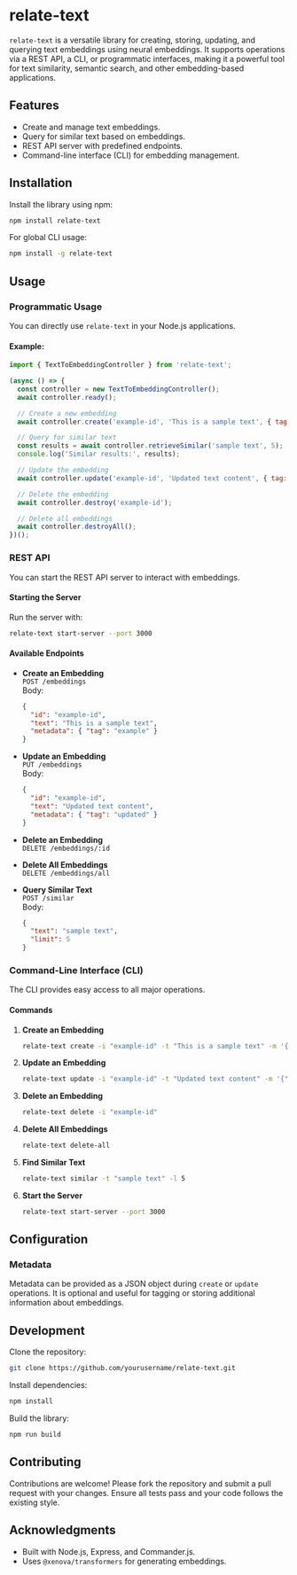 # relate-text

`relate-text` is a versatile library for creating, storing, updating, and querying text embeddings using neural embeddings. It supports operations via a REST API, a CLI, or programmatic interfaces, making it a powerful tool for text similarity, semantic search, and other embedding-based applications.

## Features

- Create and manage text embeddings.
- Query for similar text based on embeddings.
- REST API server with predefined endpoints.
- Command-line interface (CLI) for embedding management.


## Installation

Install the library using npm:

```bash
npm install relate-text
```

For global CLI usage:

```bash
npm install -g relate-text
```


## Usage

### Programmatic Usage

You can directly use `relate-text` in your Node.js applications.

#### Example:

```javascript
import { TextToEmbeddingController } from 'relate-text';

(async () => {
  const controller = new TextToEmbeddingController();
  await controller.ready();

  // Create a new embedding
  await controller.create('example-id', 'This is a sample text', { tag: 'example' });

  // Query for similar text
  const results = await controller.retrieveSimilar('sample text', 5);
  console.log('Similar results:', results);

  // Update the embedding
  await controller.update('example-id', 'Updated text content', { tag: 'updated' });

  // Delete the embedding
  await controller.destroy('example-id');

  // Delete all embeddings
  await controller.destroyAll();
})();
```


### REST API

You can start the REST API server to interact with embeddings.

#### Starting the Server

Run the server with:
```bash
relate-text start-server --port 3000
```

#### Available Endpoints

- **Create an Embedding**  
  `POST /embeddings`  
  Body:
  ```json
  {
    "id": "example-id",
    "text": "This is a sample text",
    "metadata": { "tag": "example" }
  }
  ```

- **Update an Embedding**  
  `PUT /embeddings`  
  Body:
  ```json
  {
    "id": "example-id",
    "text": "Updated text content",
    "metadata": { "tag": "updated" }
  }
  ```

- **Delete an Embedding**  
  `DELETE /embeddings/:id`

- **Delete All Embeddings**  
  `DELETE /embeddings/all`

- **Query Similar Text**  
  `POST /similar`  
  Body:
  ```json
  {
    "text": "sample text",
    "limit": 5
  }
  ```

### Command-Line Interface (CLI)

The CLI provides easy access to all major operations.

#### Commands

1. **Create an Embedding**
   ```bash
   relate-text create -i "example-id" -t "This is a sample text" -m '{"tag":"example"}'
   ```

2. **Update an Embedding**
   ```bash
   relate-text update -i "example-id" -t "Updated text content" -m '{"tag":"updated"}'
   ```

3. **Delete an Embedding**
   ```bash
   relate-text delete -i "example-id"
   ```

4. **Delete All Embeddings**
   ```bash
   relate-text delete-all
   ```

5. **Find Similar Text**
   ```bash
   relate-text similar -t "sample text" -l 5
   ```

6. **Start the Server**
   ```bash
   relate-text start-server --port 3000
   ```

## Configuration

### Metadata
Metadata can be provided as a JSON object during `create` or `update` operations. It is optional and useful for tagging or storing additional information about embeddings.

## Development

Clone the repository:
```bash
git clone https://github.com/yourusername/relate-text.git
```

Install dependencies:
```bash
npm install
```

Build the library:
```bash
npm run build
```

## Contributing

Contributions are welcome! Please fork the repository and submit a pull request with your changes. Ensure all tests pass and your code follows the existing style.

## Acknowledgments

- Built with Node.js, Express, and Commander.js.
- Uses `@xenova/transformers` for generating embeddings.
